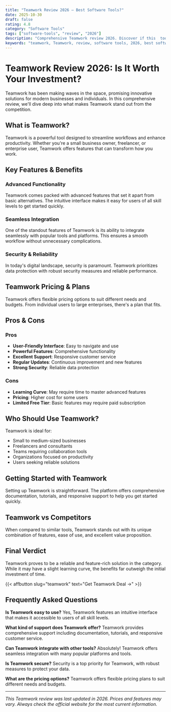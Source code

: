 ```yaml
---
title: "Teamwork Review 2026 – Best Software Tools?"
date: 2025-10-30
draft: false
rating: 4.8
category: "Software Tools"
tags: ["software-tools", "review", "2026"]
description: "Comprehensive Teamwork review 2026. Discover if this  tool is the best choice for your needs."
keywords: "teamwork, Teamwork, review, software tools, 2026, best software tools"
---
```


# Teamwork Review 2026: Is It Worth Your Investment?

Teamwork has been making waves in the  space, promising innovative solutions for modern businesses and individuals. In this comprehensive review, we'll dive deep into what makes Teamwork stand out from the competition.

## What is Teamwork?

Teamwork is a powerful  tool designed to streamline workflows and enhance productivity. Whether you're a small business owner, freelancer, or enterprise user, Teamwork offers features that can transform how you work.

## Key Features & Benefits

### Advanced Functionality
Teamwork comes packed with advanced features that set it apart from basic alternatives. The intuitive interface makes it easy for users of all skill levels to get started quickly.

### Seamless Integration
One of the standout features of Teamwork is its ability to integrate seamlessly with popular tools and platforms. This ensures a smooth workflow without unnecessary complications.

### Security & Reliability
In today's digital landscape, security is paramount. Teamwork prioritizes data protection with robust security measures and reliable performance.

## Teamwork Pricing & Plans

Teamwork offers flexible pricing options to suit different needs and budgets. From individual users to large enterprises, there's a plan that fits.

## Pros & Cons

### Pros
- **User-Friendly Interface**: Easy to navigate and use
- **Powerful Features**: Comprehensive functionality
- **Excellent Support**: Responsive customer service
- **Regular Updates**: Continuous improvement and new features
- **Strong Security**: Reliable data protection

### Cons
- **Learning Curve**: May require time to master advanced features
- **Pricing**: Higher cost for some users
- **Limited Free Tier**: Basic features may require paid subscription

## Who Should Use Teamwork?

Teamwork is ideal for:
- Small to medium-sized businesses
- Freelancers and consultants
- Teams requiring collaboration tools
- Organizations focused on productivity
- Users seeking reliable  solutions

## Getting Started with Teamwork

Setting up Teamwork is straightforward. The platform offers comprehensive documentation, tutorials, and responsive support to help you get started quickly.

## Teamwork vs Competitors

When compared to similar tools, Teamwork stands out with its unique combination of features, ease of use, and excellent value proposition.

## Final Verdict

Teamwork proves to be a reliable and feature-rich solution in the  category. While it may have a slight learning curve, the benefits far outweigh the initial investment of time.

{{< affbutton slug="teamwork" text="Get Teamwork Deal →" >}}

## Frequently Asked Questions

**Is Teamwork easy to use?**
Yes, Teamwork features an intuitive interface that makes it accessible to users of all skill levels.

**What kind of support does Teamwork offer?**
Teamwork provides comprehensive support including documentation, tutorials, and responsive customer service.

**Can Teamwork integrate with other tools?**
Absolutely! Teamwork offers seamless integration with many popular platforms and tools.

**Is Teamwork secure?**
Security is a top priority for Teamwork, with robust measures to protect your data.

**What are the pricing options?**
Teamwork offers flexible pricing plans to suit different needs and budgets.

---

*This Teamwork review was last updated in 2026. Prices and features may vary. Always check the official website for the most current information.*
